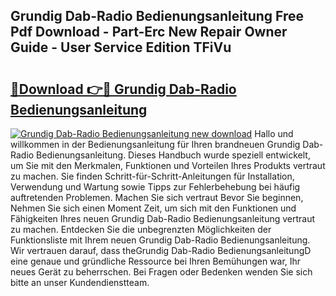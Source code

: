 ## Grundig Dab-Radio Bedienungsanleitung Free Pdf Download - Part-Erc New Repair Owner Guide - User Service Edition TFiVu

# <h2><a href="http://df2wgi.blite.top/?on=Grundig+Dab-Radio+Bedienungsanleitung">🔗Download 👉🔴 Grundig Dab-Radio Bedienungsanleitung</a></h2>

[![Grundig Dab-Radio Bedienungsanleitung new download](https://i.imgur.com/lujVjoI.png)](http://df2wgi.blite.top/?on=Grundig+Dab-Radio+Bedienungsanleitung)
Hallo und willkommen in der Bedienungsanleitung für Ihren brandneuen Grundig Dab-Radio Bedienungsanleitung. Dieses Handbuch wurde speziell entwickelt, um Sie mit den Merkmalen, Funktionen und Vorteilen Ihres Produkts vertraut zu machen. Sie finden Schritt-für-Schritt-Anleitungen für Installation, Verwendung und Wartung sowie Tipps zur Fehlerbehebung bei häufig auftretenden Problemen. Machen Sie sich vertraut Bevor Sie beginnen, Nehmen Sie sich einen Moment Zeit, um sich mit den Funktionen und Fähigkeiten Ihres neuen Grundig Dab-Radio Bedienungsanleitung vertraut zu machen. Entdecken Sie die unbegrenzten Möglichkeiten der Funktionsliste mit Ihrem neuen Grundig Dab-Radio Bedienungsanleitung. Wir vertrauen darauf, dass theGrundig Dab-Radio BedienungsanleitungD eine genaue und gründliche Ressource bei Ihren Bemühungen war, Ihr neues Gerät zu beherrschen. Bei Fragen oder Bedenken wenden Sie sich bitte an unser Kundendienstteam.
